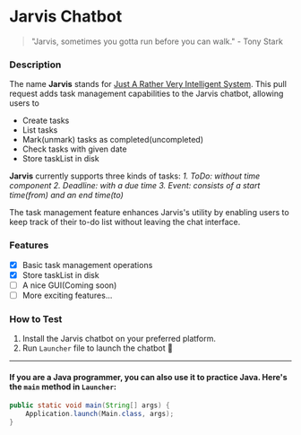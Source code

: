 # Jarvis Chatbot
> "Jarvis, sometimes you gotta run before you can walk." - Tony Stark

### Description
The name **Jarvis** stands for [Just A Rather Very Intelligent System](https://en.wikipedia.org/wiki/J.A.R.V.I.S.). This pull request adds task management capabilities to the Jarvis chatbot, allowing users to
* Create tasks
* List tasks
* Mark(unmark) tasks as completed(uncompleted)
* Check tasks with given date
* Store taskList in disk 

**Jarvis** currently supports three kinds of tasks:
*1. ToDo: without time component*
*2. Deadline: with a due time*
*3. Event: consists of a start time(from) and an end time(to)*

The task management feature enhances Jarvis's utility by enabling users to keep track of their to-do list without leaving the chat interface.

### Features
- [x] Basic task management operations
- [x] Store taskList in disk
- [ ] A nice GUI(Coming soon)
- [ ] More exciting features...

### How to Test
1. Install the Jarvis chatbot on your preferred platform.
2. Run `Launcher` file to launch the chatbot 🥰

___
#### If you are a Java programmer, you can also use it to practice Java. Here's the `main` method in `Launcher`:
```java
public static void main(String[] args) {
    Application.launch(Main.class, args);
}
```
